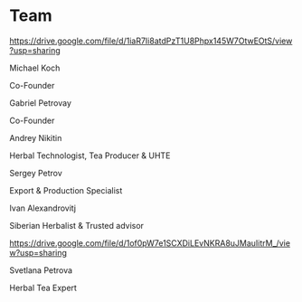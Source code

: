 # Team

<!-- @Gabriel please also edit below picture of MK -->

https://drive.google.com/file/d/1iaR7Ii8atdPzT1U8Phpx145W7OtwEOtS/view?usp=sharing

Michael Koch

Co-Founder


<!-- Same profile picture -->
Gabriel Petrovay

Co-Founder



<!-- Same profile picture -->
Andrey Nikitin

Herbal Technologist, Tea Producer & UHTE



<!-- Same profile picture -->
Sergey Petrov

Export & Production Specialist



<!-- Same profile picture -->
Ivan Alexandrovitj

Siberian Herbalist & Trusted advisor


https://drive.google.com/file/d/1of0pW7e1SCXDiLEvNKRA8uJMauIitrM_/view?usp=sharing

Svetlana Petrova

Herbal Tea Expert
